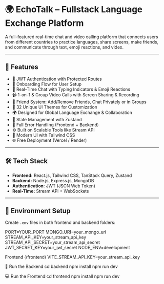 # 🌍 EchoTalk – Fullstack Language Exchange Platform

A full-featured real-time chat and video calling platform that connects users from different countries to practice languages, share screens, make friends, and communicate through text, emoji reactions, and video.


---

## 🚀 Features

- 🔐 JWT Authentication with Protected Routes
- 🧭 Onboarding Flow for User Setup
- 💬 Real-Time Chat with Typing Indicators & Emoji Reactions
- 📹 1-on-1 & Group Video Calls with Screen Sharing & Recording
- 👥 Friend System: Add/Remove Friends, Chat Privately or in Groups
- 🎨 32 Unique UI Themes for Customization
- 🌍 Designed for Global Language Exchange & Collaboration
- 🧠 State Management with Zustand
- 🚨 Full Error Handling (Frontend + Backend)
- ⚙️ Built on Scalable Tools like Stream API
- 🌈 Modern UI with Tailwind CSS
- 🌐 Free Deployment (Vercel / Render)

---

## 🛠️ Tech Stack

- **Frontend:** React.js, Tailwind CSS, TanStack Query, Zustand
- **Backend:** Node.js, Express.js, MongoDB
- **Authentication:** JWT (JSON Web Token)
- **Real-Time:** Stream API + WebSockets

---

## 🧪 Environment Setup

Create `.env` files in both frontend and backend folders:

PORT=YOUR_PORT
MONGO_URI=your_mongo_uri
STREAM_API_KEY=your_stream_api_key
STREAM_API_SECRET=your_stream_api_secret
JWT_SECRET_KEY=your_jwt_secret
NODE_ENV=development

Frontend (/frontend)
VITE_STREAM_API_KEY=your_stream_api_key


🔧 Run the Backend
cd backend
npm install
npm run dev


💻 Run the Frontend
cd frontend
npm install
npm run dev